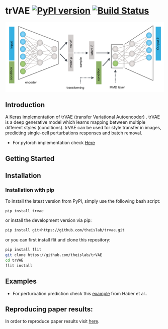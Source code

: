 # trVAE [![PyPI version](https://badge.fury.io/py/trvae.svg)](https://badge.fury.io/py/trvae) [![Build Status](https://travis-ci.org/theislab/trVAE.svg?branch=master)](https://travis-ci.org/theislab/trVAE)

<img align="center" src="./sketch/sketch.png?raw=true">

## Introduction
A Keras  implementation of trVAE (transfer Variational Autoencoder) . trVAE is a deep generative model which learns mapping between multiple different styles (conditions). trVAE can be used for style transfer in images, predicting single-cell perturbations responses and batch removal.

* For pytorch implementation check [Here](https://github.com/theislab/trvaep)
## Getting Started

## Installation

### Installation with pip
To install the latest version from PyPI, simply use the following bash script:
```bash
pip install trvae
```
or install the development version via pip: 
```bash
pip install git+https://github.com/theislab/trvae.git
```

or you can first install flit and clone this repository:
```bash
pip install flit
git clone https://github.com/theislab/trVAE
cd trVAE
flit install
```

## Examples

* For perturbation prediction check this [example](https://nbviewer.jupyter.org/github/theislab/trVAE/blob/master/examples/trVAE_Haber.ipynb) from Haber et al..

## Reproducing paper results:
In order to reproduce paper results visit [here](https://github.com/Naghipourfar/trVAE_reproducibility).



